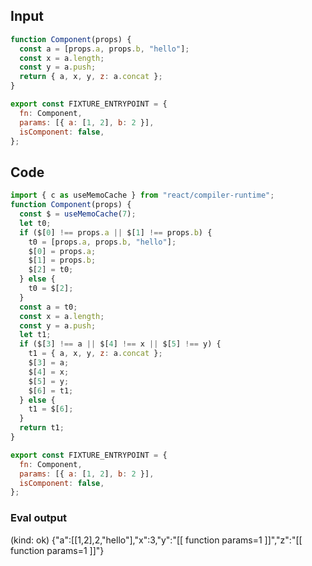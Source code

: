 
## Input

```javascript
function Component(props) {
  const a = [props.a, props.b, "hello"];
  const x = a.length;
  const y = a.push;
  return { a, x, y, z: a.concat };
}

export const FIXTURE_ENTRYPOINT = {
  fn: Component,
  params: [{ a: [1, 2], b: 2 }],
  isComponent: false,
};

```

## Code

```javascript
import { c as useMemoCache } from "react/compiler-runtime";
function Component(props) {
  const $ = useMemoCache(7);
  let t0;
  if ($[0] !== props.a || $[1] !== props.b) {
    t0 = [props.a, props.b, "hello"];
    $[0] = props.a;
    $[1] = props.b;
    $[2] = t0;
  } else {
    t0 = $[2];
  }
  const a = t0;
  const x = a.length;
  const y = a.push;
  let t1;
  if ($[3] !== a || $[4] !== x || $[5] !== y) {
    t1 = { a, x, y, z: a.concat };
    $[3] = a;
    $[4] = x;
    $[5] = y;
    $[6] = t1;
  } else {
    t1 = $[6];
  }
  return t1;
}

export const FIXTURE_ENTRYPOINT = {
  fn: Component,
  params: [{ a: [1, 2], b: 2 }],
  isComponent: false,
};

```
      
### Eval output
(kind: ok) {"a":[[1,2],2,"hello"],"x":3,"y":"[[ function params=1 ]]","z":"[[ function params=1 ]]"}
